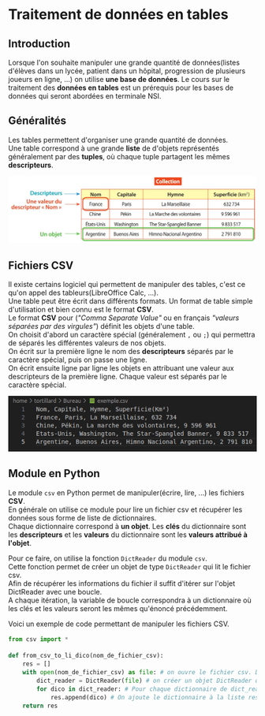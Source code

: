# Traitement de données en tables  

## Introduction
Lorsque l'on souhaite manipuler une grande quantité de données(listes d'élèves dans un lycée, patient dans un hôpital, progression de plusieurs joueurs en ligne, ...) on utilise __une base de données__. 
Le cours sur le traitement des __données en tables__ est un prérequis pour les bases de données qui seront abordées en terminale NSI.    

## Généralités  
Les tables permettent d'organiser une grande quantité de données.  
Une table correspond à une grande __liste__ de d'objets représentés généralement par des __tuples__, où chaque tuple partagent les mêmes __descripteurs__. 

![Schéma données en table](img/schema_donnees_en_table.jpg)

## Fichiers CSV
Il existe certains logiciel qui permettent de manipuler des tables, c'est ce qu'on appel des tableurs(LibreOffice Calc, ...).  
Une table peut être écrit dans différents formats. Un format de table simple d'utilisation et bien connu est le format __CSV__.  
Le format __CSV__ pour (_"Comma Separate Value"_ ou en français _"valeurs séparées par des virgules"_) définit les objets d'une table.   
On choisit d'abord un caractère spécial (généralement `,` ou `;`) qui permettra de séparés les différentes valeurs de nos objets.  
On écrit sur la première ligne le nom des __descripteurs__ séparés par le caractère spécial, puis on passe une ligne.  
On écrit ensuite ligne par ligne les objets en attribuant une valeur aux descripteurs de la première ligne. Chaque valeur est séparés par le caractère spécial.  

![Exemple csv](img/exemple_csv.png)  


## Module en Python  
Le module `csv` en Python permet de manipuler(écrire, lire, ...) les fichiers __CSV__.  
En générale on utilise ce module pour lire un fichier csv et récupérer les données sous forme de liste de dictionnaires.  
Chaque dictionnaire correspond à __un objet__. Les __clés__ du dictionnaire sont les __descripteurs__ et les __valeurs__ du dictionnaire sont les __valeurs attribué à l'objet__.

Pour ce faire, on utilise la fonction `DictReader` du module `csv`.  
Cette fonction permet de créer un objet de type `DictReader` qui lit le fichier csv.  
Afin de récupérer les informations du fichier il suffit d'itérer sur l'objet DictReader avec une boucle.  
A chaque itération, la variable de boucle correspondra à un dictionnaire où les clés et les valeurs seront les mêmes qu'énoncé précédemment.  

Voici un exemple de code permettant de manipuler les fichiers CSV.  

```Python
from csv import *

def from_csv_to_li_dico(nom_de_fichier_csv):
    res = []
    with open(nom_de_fichier_csv) as file: # on ouvre le fichier csv. Dans la suite du code, ce fichier sera nommé 'file'
        dict_reader = DictReader(file) # on créer un objet DictReader qui lit le fichier csv où chaque ligne est un dictionnaire
        for dico in dict_reader: # Pour chaque dictionnaire de dict_reader
            res.append(dico) # On ajoute le dictionnaire à la liste res
    return res

```